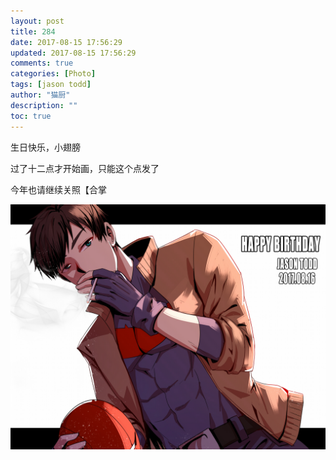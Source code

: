 ```yaml
---
layout: post
title: 284
date: 2017-08-15 17:56:29
updated: 2017-08-15 17:56:29
comments: true
categories: [Photo]
tags: [jason todd]
author: "猫厨"
description: ""
toc: true
---
```


<p>生日快乐，小翅膀</p> 
<p>过了十二点才开始画，只能这个点发了</p> 
<p>今年也请继续关照【合掌</p>

![](https://raw.githubusercontent.com/alicewish/meowchain247/master/img_cVZNdzJtQk9JV2UrUjJQLy9DS0tQd0pOSDJkWGVRbHFQVUdqVEJOREI0NWo5cEtTblpwVWtRPT0.jpg)